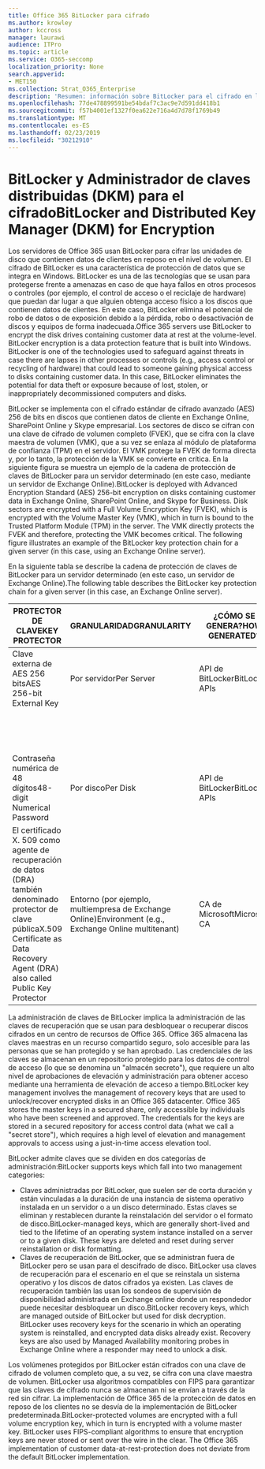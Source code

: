 ```yaml
---
title: Office 365 BitLocker para cifrado
ms.author: krowley
author: kccross
manager: laurawi
audience: ITPro
ms.topic: article
ms.service: O365-seccomp
localization_priority: None
search.appverid:
- MET150
ms.collection: Strat_O365_Enterprise
description: 'Resumen: información sobre BitLocker para el cifrado en la nube.'
ms.openlocfilehash: 77de478899591be54bdaf7c3ac9e7d591dd418b1
ms.sourcegitcommit: f57b4001ef1327f0ea622e716a4d7d78f1769b49
ms.translationtype: MT
ms.contentlocale: es-ES
ms.lasthandoff: 02/23/2019
ms.locfileid: "30212910"
---
```

# <a name="bitlocker-and-distributed-key-manager-dkm-for-encryption"></a><span data-ttu-id="74ddd-103">BitLocker y Administrador de claves distribuidas (DKM) para el cifrado</span><span class="sxs-lookup"><span data-stu-id="74ddd-103">BitLocker and Distributed Key Manager (DKM) for Encryption</span></span>
<span data-ttu-id="74ddd-p101">Los servidores de Office 365 usan BitLocker para cifrar las unidades de disco que contienen datos de clientes en reposo en el nivel de volumen. El cifrado de BitLocker es una característica de protección de datos que se integra en Windows. BitLocker es una de las tecnologías que se usan para protegerse frente a amenazas en caso de que haya fallos en otros procesos o controles (por ejemplo, el control de acceso o el reciclaje de hardware) que puedan dar lugar a que alguien obtenga acceso físico a los discos que contienen datos de clientes. En este caso, BitLocker elimina el potencial de robo de datos o de exposición debido a la pérdida, robo o desactivación de discos y equipos de forma inadecuada.</span><span class="sxs-lookup"><span data-stu-id="74ddd-p101">Office 365 servers use BitLocker to encrypt the disk drives containing customer data at rest at the volume-level. BitLocker encryption is a data protection feature that is built into Windows. BitLocker is one of the technologies used to safeguard against threats in case there are lapses in other processes or controls (e.g., access control or recycling of hardware) that could lead to someone gaining physical access to disks containing customer data. In this case, BitLocker eliminates the potential for data theft or exposure because of lost, stolen, or inappropriately decommissioned computers and disks.</span></span>

<span data-ttu-id="74ddd-p102">BitLocker se implementa con el cifrado estándar de cifrado avanzado (AES) 256 de bits en discos que contienen datos de cliente en Exchange Online, SharePoint Online y Skype empresarial. Los sectores de disco se cifran con una clave de cifrado de volumen completo (FVEK), que se cifra con la clave maestra de volumen (VMK), que a su vez se enlaza al módulo de plataforma de confianza (TPM) en el servidor. El VMK protege la FVEK de forma directa y, por lo tanto, la protección de la VMK se convierte en crítica. En la siguiente figura se muestra un ejemplo de la cadena de protección de claves de BitLocker para un servidor determinado (en este caso, mediante un servidor de Exchange Online).</span><span class="sxs-lookup"><span data-stu-id="74ddd-p102">BitLocker is deployed with Advanced Encryption Standard (AES) 256-bit encryption on disks containing customer data in Exchange Online, SharePoint Online, and Skype for Business. Disk sectors are encrypted with a Full Volume Encryption Key (FVEK), which is encrypted with the Volume Master Key (VMK), which in turn is bound to the Trusted Platform Module (TPM) in the server. The VMK directly protects the FVEK and therefore, protecting the VMK becomes critical. The following figure illustrates an example of the BitLocker key protection chain for a given server (in this case, using an Exchange Online server).</span></span>

<span data-ttu-id="74ddd-112">En la siguiente tabla se describe la cadena de protección de claves de BitLocker para un servidor determinado (en este caso, un servidor de Exchange Online).</span><span class="sxs-lookup"><span data-stu-id="74ddd-112">The following table describes the BitLocker key protection chain for a given server (in this case, an Exchange Online server).</span></span>

| <span data-ttu-id="74ddd-113">PROTECTOR DE CLAVE</span><span class="sxs-lookup"><span data-stu-id="74ddd-113">KEY PROTECTOR</span></span> | <span data-ttu-id="74ddd-114">GRANULARIDAD</span><span class="sxs-lookup"><span data-stu-id="74ddd-114">GRANULARITY</span></span> | <span data-ttu-id="74ddd-115">¿CÓMO SE GENERA?</span><span class="sxs-lookup"><span data-stu-id="74ddd-115">HOW GENERATED?</span></span> | <span data-ttu-id="74ddd-116">¿DÓNDE SE ALMACENA?</span><span class="sxs-lookup"><span data-stu-id="74ddd-116">WHERE IS IT STORED?</span></span> | <span data-ttu-id="74ddd-117">PROTEGE</span><span class="sxs-lookup"><span data-stu-id="74ddd-117">PROTECTION</span></span> |
|--------------------------------------------------------------------------------|-------------------------------------------------|----------------|-------------------------|--------------------------------------------------------------------------------------------------|
| <span data-ttu-id="74ddd-118">Clave externa de AES 256 bits</span><span class="sxs-lookup"><span data-stu-id="74ddd-118">AES 256-bit External Key</span></span> | <span data-ttu-id="74ddd-119">Por servidor</span><span class="sxs-lookup"><span data-stu-id="74ddd-119">Per Server</span></span> | <span data-ttu-id="74ddd-120">API de BitLocker</span><span class="sxs-lookup"><span data-stu-id="74ddd-120">BitLocker APIs</span></span> | <span data-ttu-id="74ddd-121">TPM o secreto seguro</span><span class="sxs-lookup"><span data-stu-id="74ddd-121">TPM or Secret Safe</span></span> | <span data-ttu-id="74ddd-122">Liquidación/control de acceso</span><span class="sxs-lookup"><span data-stu-id="74ddd-122">Lockbox / Access Control</span></span> |
|  |  |  | <span data-ttu-id="74ddd-123">Registro del servidor de buzones</span><span class="sxs-lookup"><span data-stu-id="74ddd-123">Mailbox Server Registry</span></span> | <span data-ttu-id="74ddd-124">TPM cifrado</span><span class="sxs-lookup"><span data-stu-id="74ddd-124">TPM encrypted</span></span> |
| <span data-ttu-id="74ddd-125">Contraseña numérica de 48 dígitos</span><span class="sxs-lookup"><span data-stu-id="74ddd-125">48-digit Numerical Password</span></span> | <span data-ttu-id="74ddd-126">Por disco</span><span class="sxs-lookup"><span data-stu-id="74ddd-126">Per Disk</span></span> | <span data-ttu-id="74ddd-127">API de BitLocker</span><span class="sxs-lookup"><span data-stu-id="74ddd-127">BitLocker APIs</span></span> | <span data-ttu-id="74ddd-128">Active Directory</span><span class="sxs-lookup"><span data-stu-id="74ddd-128">Active Directory</span></span> | <span data-ttu-id="74ddd-129">Liquidación/control de acceso</span><span class="sxs-lookup"><span data-stu-id="74ddd-129">Lockbox / Access Control</span></span> |
| <span data-ttu-id="74ddd-130">El certificado X. 509 como agente de recuperación de datos (DRA) también denominado protector de clave pública</span><span class="sxs-lookup"><span data-stu-id="74ddd-130">X.509 Certificate as Data Recovery Agent (DRA) also called Public Key Protector</span></span> | <span data-ttu-id="74ddd-131">Entorno (por ejemplo, multiempresa de Exchange Online)</span><span class="sxs-lookup"><span data-stu-id="74ddd-131">Environment (e.g., Exchange Online multitenant)</span></span> | <span data-ttu-id="74ddd-132">CA de Microsoft</span><span class="sxs-lookup"><span data-stu-id="74ddd-132">Microsoft CA</span></span> | <span data-ttu-id="74ddd-133">Sistema de compilación</span><span class="sxs-lookup"><span data-stu-id="74ddd-133">Build System</span></span> | <span data-ttu-id="74ddd-p103">Ningún usuario tiene la contraseña completa a la clave privada. La contraseña está en protección física.</span><span class="sxs-lookup"><span data-stu-id="74ddd-p103">No one user has the full password to the private key. The password is under physical protection.</span></span> |


<span data-ttu-id="74ddd-p104">La administración de claves de BitLocker implica la administración de las claves de recuperación que se usan para desbloquear o recuperar discos cifrados en un centro de recursos de Office 365. Office 365 almacena las claves maestras en un recurso compartido seguro, solo accesible para las personas que se han protegido y se han aprobado. Las credenciales de las claves se almacenan en un repositorio protegido para los datos de control de acceso (lo que se denomina un "almacén secreto"), que requiere un alto nivel de aprobaciones de elevación y administración para obtener acceso mediante una herramienta de elevación de acceso a tiempo.</span><span class="sxs-lookup"><span data-stu-id="74ddd-p104">BitLocker key management involves the management of recovery keys that are used to unlock/recover encrypted disks in an Office 365 datacenter. Office 365 stores the master keys in a secured share, only accessible by individuals who have been screened and approved. The credentials for the keys are stored in a secured repository for access control data (what we call a "secret store"), which requires a high level of elevation and management approvals to access using a just-in-time access elevation tool.</span></span>

<span data-ttu-id="74ddd-139">BitLocker admite claves que se dividen en dos categorías de administración:</span><span class="sxs-lookup"><span data-stu-id="74ddd-139">BitLocker supports keys which fall into two management categories:</span></span>
- <span data-ttu-id="74ddd-p105">Claves administradas por BitLocker, que suelen ser de corta duración y están vinculadas a la duración de una instancia de sistema operativo instalada en un servidor o a un disco determinado. Estas claves se eliminan y restablecen durante la reinstalación del servidor o el formato de disco.</span><span class="sxs-lookup"><span data-stu-id="74ddd-p105">BitLocker-managed keys, which are generally short-lived and tied to the lifetime of an operating system instance installed on a server or to a given disk. These keys are deleted and reset during server reinstallation or disk formatting.</span></span>
- <span data-ttu-id="74ddd-p106">Claves de recuperación de BitLocker, que se administran fuera de BitLocker pero se usan para el descifrado de disco. BitLocker usa claves de recuperación para el escenario en el que se reinstala un sistema operativo y los discos de datos cifrados ya existen. Las claves de recuperación también las usan los sondeos de supervisión de disponibilidad administrada en Exchange online donde un respondedor puede necesitar desbloquear un disco.</span><span class="sxs-lookup"><span data-stu-id="74ddd-p106">BitLocker recovery keys, which are managed outside of BitLocker but used for disk decryption. BitLocker uses recovery keys for the scenario in which an operating system is reinstalled, and encrypted data disks already exist. Recovery keys are also used by Managed Availability monitoring probes in Exchange Online where a responder may need to unlock a disk.</span></span>

<span data-ttu-id="74ddd-p107">Los volúmenes protegidos por BitLocker están cifrados con una clave de cifrado de volumen completo que, a su vez, se cifra con una clave maestra de volumen. BitLocker usa algoritmos compatibles con FIPS para garantizar que las claves de cifrado nunca se almacenan ni se envían a través de la red sin cifrar. La implementación de Office 365 de la protección de datos en reposo de los clientes no se desvía de la implementación de BitLocker predeterminada.</span><span class="sxs-lookup"><span data-stu-id="74ddd-p107">BitLocker-protected volumes are encrypted with a full volume encryption key, which in turn is encrypted with a volume master key. BitLocker uses FIPS-compliant algorithms to ensure that encryption keys are never stored or sent over the wire in the clear. The Office 365 implementation of customer data-at-rest-protection does not deviate from the default BitLocker implementation.</span></span>